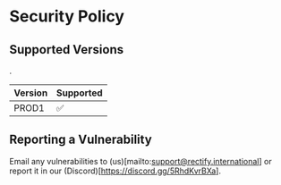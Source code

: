 # Security Policy

## Supported Versions
.

| Version | Supported          |
| ------- | ------------------ |
| PROD1   | :white_check_mark: |

## Reporting a Vulnerability

Email any vulnerabilities to (us)[mailto:support@rectify.international] or report it in our (Discord)[https://discord.gg/5RhdKvrBXa].
